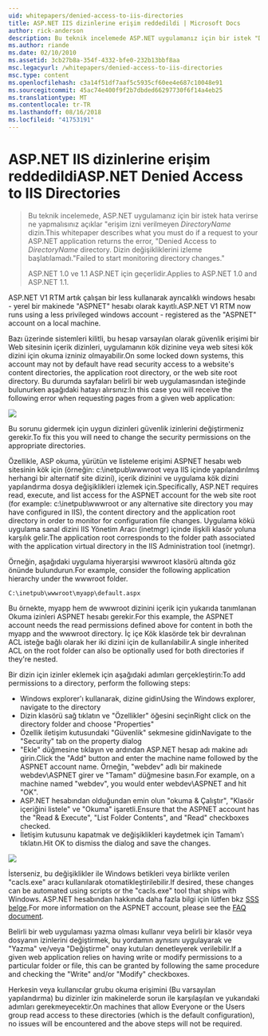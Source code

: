 ```yaml
---
uid: whitepapers/denied-access-to-iis-directories
title: ASP.NET IIS dizinlerine erişim reddedildi | Microsoft Docs
author: rick-anderson
description: Bu teknik incelemede ASP.NET uygulamanız için bir istek "DirectoryName dizinine erişim engellendi. hata verirse ne yapmalısınız açıklar. S başarısız oldu...
ms.author: riande
ms.date: 02/10/2010
ms.assetid: 3cb27b8a-354f-4332-bfe0-232b13bbf8aa
msc.legacyurl: /whitepapers/denied-access-to-iis-directories
msc.type: content
ms.openlocfilehash: c3a14f51df7aaf5c5935cf60ee4e687c10048e91
ms.sourcegitcommit: 45ac74e400f9f2b7dbded66297730f6f14a4eb25
ms.translationtype: MT
ms.contentlocale: tr-TR
ms.lasthandoff: 08/16/2018
ms.locfileid: "41753191"
---
```

<a name="aspnet-denied-access-to-iis-directories"></a><span data-ttu-id="0f4dd-104">ASP.NET IIS dizinlerine erişim reddedildi</span><span class="sxs-lookup"><span data-stu-id="0f4dd-104">ASP.NET Denied Access to IIS Directories</span></span>
====================
> <span data-ttu-id="0f4dd-105">Bu teknik incelemede, ASP.NET uygulamanız için bir istek hata verirse ne yapmalısınız açıklar "erişim izni verilmeyen *DirectoryName* dizin.</span><span class="sxs-lookup"><span data-stu-id="0f4dd-105">This whitepaper describes what you must do if a request to your ASP.NET application returns the error, "Denied Access to *DirectoryName* directory.</span></span> <span data-ttu-id="0f4dd-106">Dizin değişikliklerini izleme başlatılamadı."</span><span class="sxs-lookup"><span data-stu-id="0f4dd-106">Failed to start monitoring directory changes."</span></span>
> 
> <span data-ttu-id="0f4dd-107">ASP.NET 1.0 ve 1.1 ASP.NET için geçerlidir.</span><span class="sxs-lookup"><span data-stu-id="0f4dd-107">Applies to ASP.NET 1.0 and ASP.NET 1.1.</span></span>


<span data-ttu-id="0f4dd-108">ASP.NET V1 RTM artık çalışan bir less kullanarak ayrıcalıklı windows hesabı - yerel bir makinede "ASPNET" hesabı olarak kayıtlı.</span><span class="sxs-lookup"><span data-stu-id="0f4dd-108">ASP.NET V1 RTM now runs using a less privileged windows account - registered as the "ASPNET" account on a local machine.</span></span>

<span data-ttu-id="0f4dd-109">Bazı üzerinde sistemleri kilitli, bu hesap varsayılan olarak güvenlik erişimi bir Web sitesinin içerik dizinleri, uygulamanın kök dizinine veya web sitesi kök dizini için okuma izniniz olmayabilir.</span><span class="sxs-lookup"><span data-stu-id="0f4dd-109">On some locked down systems, this account may not by default have read security access to a website's content directories, the application root directory, or the web site root directory.</span></span> <span data-ttu-id="0f4dd-110">Bu durumda sayfaları belirli bir web uygulamasından isteğinde bulunurken aşağıdaki hatayı alırsınız:</span><span class="sxs-lookup"><span data-stu-id="0f4dd-110">In this case you will receive the following error when requesting pages from a given web application:</span></span>

![](denied-access-to-iis-directories/_static/image1.jpg)

<span data-ttu-id="0f4dd-111">Bu sorunu gidermek için uygun dizinleri güvenlik izinlerini değiştirmeniz gerekir.</span><span class="sxs-lookup"><span data-stu-id="0f4dd-111">To fix this you will need to change the security permissions on the appropriate directories.</span></span>

<span data-ttu-id="0f4dd-112">Özellikle, ASP okuma, yürütün ve listeleme erişimi ASPNET hesabı web sitesinin kök için (örneğin: c:\inetpub\wwwroot veya IIS içinde yapılandırılmış herhangi bir alternatif site dizini), içerik dizinini ve uygulama kök dizini yapılandırma dosya değişiklikleri izlemek için.</span><span class="sxs-lookup"><span data-stu-id="0f4dd-112">Specifically, ASP.NET requires read, execute, and list access for the ASPNET account for the web site root (for example: c:\inetpub\wwwroot or any alternative site directory you may have configured in IIS), the content directory and the application root directory in order to monitor for configuration file changes.</span></span> <span data-ttu-id="0f4dd-113">Uygulama kökü uygulama sanal dizini IIS Yönetim Aracı (inetmgr) içinde ilişkili klasör yoluna karşılık gelir.</span><span class="sxs-lookup"><span data-stu-id="0f4dd-113">The application root corresponds to the folder path associated with the application virtual directory in the IIS Administration tool (inetmgr).</span></span>

<span data-ttu-id="0f4dd-114">Örneğin, aşağıdaki uygulama hiyerarşisi wwwroot klasörü altında göz önünde bulundurun.</span><span class="sxs-lookup"><span data-stu-id="0f4dd-114">For example, consider the following application hierarchy under the wwwroot folder.</span></span>

`C:\inetpub\wwwroot\myapp\default.aspx`

<span data-ttu-id="0f4dd-115">Bu örnekte, myapp hem de wwwroot dizinini içerik için yukarıda tanımlanan Okuma izinleri ASPNET hesabı gerekir.</span><span class="sxs-lookup"><span data-stu-id="0f4dd-115">For this example, the ASPNET account needs the read permissions defined above for content in both the myapp and the wwwroot directory.</span></span> <span data-ttu-id="0f4dd-116">İç içe Kök klasörde tek bir devralınan ACL isteğe bağlı olarak her iki dizini için de kullanılabilir.</span><span class="sxs-lookup"><span data-stu-id="0f4dd-116">A single inherited ACL on the root folder can also be optionally used for both directories if they're nested.</span></span>

<span data-ttu-id="0f4dd-117">Bir dizin için izinler eklemek için aşağıdaki adımları gerçekleştirin:</span><span class="sxs-lookup"><span data-stu-id="0f4dd-117">To add permissions to a directory, perform the following steps:</span></span>

- <span data-ttu-id="0f4dd-118">Windows explorer'ı kullanarak, dizine gidin</span><span class="sxs-lookup"><span data-stu-id="0f4dd-118">Using the Windows explorer, navigate to the directory</span></span>
- <span data-ttu-id="0f4dd-119">Dizin klasörü sağ tıklatın ve "Özellikler" öğesini seçin</span><span class="sxs-lookup"><span data-stu-id="0f4dd-119">Right click on the directory folder and choose "Properties"</span></span>
- <span data-ttu-id="0f4dd-120">Özellik iletişim kutusundaki "Güvenlik" sekmesine gidin</span><span class="sxs-lookup"><span data-stu-id="0f4dd-120">Navigate to the "Security" tab on the property dialog</span></span>
- <span data-ttu-id="0f4dd-121">"Ekle" düğmesine tıklayın ve ardından ASP.NET hesap adı makine adı girin.</span><span class="sxs-lookup"><span data-stu-id="0f4dd-121">Click the "Add" button and enter the machine name followed by the ASPNET account name.</span></span> <span data-ttu-id="0f4dd-122">Örneğin, "webdev" adlı bir makinede webdev\ASPNET girer ve "Tamam" düğmesine basın.</span><span class="sxs-lookup"><span data-stu-id="0f4dd-122">For example, on a machine named "webdev", you would enter webdev\ASPNET and hit "OK".</span></span>
- <span data-ttu-id="0f4dd-123">ASP.NET hesabından olduğundan emin olun "okuma &amp; Çalıştır", "Klasör içeriğini listele" ve "Okuma" işaretli.</span><span class="sxs-lookup"><span data-stu-id="0f4dd-123">Ensure that the ASPNET account has the "Read &amp; Execute", "List Folder Contents", and "Read" checkboxes checked.</span></span>
- <span data-ttu-id="0f4dd-124">İletişim kutusunu kapatmak ve değişiklikleri kaydetmek için Tamam'ı tıklatın.</span><span class="sxs-lookup"><span data-stu-id="0f4dd-124">Hit OK to dismiss the dialog and save the changes.</span></span>

![](denied-access-to-iis-directories/_static/image2.jpg)

<span data-ttu-id="0f4dd-125">İsterseniz, bu değişiklikler ile Windows betikleri veya birlikte verilen "cacls.exe" aracı kullanılarak otomatikleştirilebilir.</span><span class="sxs-lookup"><span data-stu-id="0f4dd-125">If desired, these changes can be automated using scripts or the "cacls.exe" tool that ships with Windows.</span></span> <span data-ttu-id="0f4dd-126">ASP.NET hesabından hakkında daha fazla bilgi için lütfen bkz [SSS belge](https://go.microsoft.com/fwlink/?LinkId=5828).</span><span class="sxs-lookup"><span data-stu-id="0f4dd-126">For more information on the ASPNET account, please see the [FAQ document](https://go.microsoft.com/fwlink/?LinkId=5828).</span></span>

<span data-ttu-id="0f4dd-127">Belirli bir web uygulaması yazma olması kullanır veya belirli bir klasör veya dosyanın izinlerini değiştirmek, bu yordamın aynısını uygulayarak ve "Yazma" ve/veya "Değiştirme" onay kutuları denetleyerek verilebilir.</span><span class="sxs-lookup"><span data-stu-id="0f4dd-127">If a given web application relies on having write or modify permissions to a particular folder or file, this can be granted by following the same procedure and checking the "Write" and/or "Modify" checkboxes.</span></span>

<span data-ttu-id="0f4dd-128">Herkesin veya kullanıcılar grubu okuma erişimini (Bu varsayılan yapılandırma) bu dizinler izin makinelerde sorun ile karşılaşılan ve yukarıdaki adımları gerekmeyecektir.</span><span class="sxs-lookup"><span data-stu-id="0f4dd-128">On machines that allow Everyone or the Users group read access to these directories (which is the default configuration), no issues will be encountered and the above steps will not be required.</span></span>
